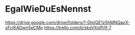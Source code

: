 # EgalWieDuEsNennst
https://drive.google.com/drive/folders/1-DlxIQE1z5hMNQaxX-xFciKADwn5eCMp
https://trello.com/b/sksVXslP/lf-7
